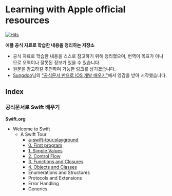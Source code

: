 # Learning with Apple official resources

[![Hits](https://hits.seeyoufarm.com/api/count/incr/badge.svg?url=https%3A%2F%2Fgithub.com%2FKyungminLeeDev%2Flearning-with-apple-official-resources&count_bg=%2379C83D&title_bg=%23555555&icon=&icon_color=%23E7E7E7&title=hits&edge_flat=false)](https://hits.seeyoufarm.com)

**애플 공식 자료로 학습한 내용을 정리하는 저장소**

- 공식 자료로 학습한 내용을 스스로 참고하기 위해 정리했으며, 번역이 목표가 아니므로 오역이나 잘못된 정보가 있을 수 있습니다.
- 원문을 참고하길 추천하며 가능한 링크를 남기겠습니다.
- [Sungdoo](https://sungdoo.dev/about-me-en/)님의 ["공식문서 만으로 iOS 개발 배우기"](https://sungdoo.dev/programming/start-ios-development-with-offical-docs/)에서 영감을 받아 시작했습니다.

## Index

### 공식문서로 Swift 배우기

**Swift.org**
- Welcome to Swift
    - A Swift Tour
        - [a-swift-tour.playground](./Swift.org/welcome-to-swift/a-swift-tour/a-swift-tour.playground)
        - [0. First program](./Swift.org/welcome-to-swift/a-swift-tour/a-swift-tour-0-first-program.md)
        - [1. Simple Values](./Swift.org/welcome-to-swift/a-swift-tour/a-swift-tour-1-simple-values.md)
        - [2. Control Flow](./Swift.org/welcome-to-swift/a-swift-tour/a-swift-tour-2-control-flow.md)
        - [3. Functions and Closures](./Swift.org/welcome-to-swift/a-swift-tour/a-swift-tour-3-functions-and-closures.md)
        - [4. Objects and Classes](./Swift.org/welcome-to-swift/a-swift-tour/a-swift-tour-4-objects-and-classes.md)
        - Enumerations and Structures
        - Protocols and Extensions
        - Error Handling
        - Generics